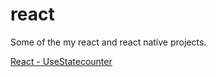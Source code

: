 # react
Some of the my react and react native projects.


[React - UseStatecounter](https://react-puce-sigma.vercel.app/)
